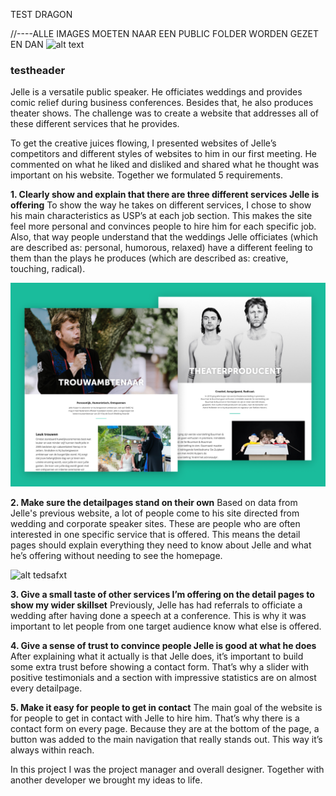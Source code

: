 TEST DRAGON

//----ALLE IMAGES MOETEN NAAR EEN PUBLIC FOLDER WORDEN GEZET EN DAN ![alt text](Favicons/favicon-16x16.png)

### testheader

Jelle is a versatile public speaker. He officiates weddings and provides comic relief during business conferences. Besides that, he also produces theater shows. The challenge was to create a website that addresses all of these different services that he provides.

To get the creative juices flowing, I presented websites of Jelle’s competitors and different styles of websites to him in our first meeting. He commented on what he liked and disliked and shared what he thought was important on his website. Together we formulated 5 requirements.

**1. Clearly show and explain that there are three different services Jelle is offering**
To show the way he takes on different services, I chose to show his main characteristics as USP’s at each job section. This makes the site feel more personal and convinces people to hire him for each specific job. Also, that way people understand that the weddings Jelle officiates (which are described as: personal, humorous, relaxed) have a different feeling to them than the plays he produces (which are described as: creative, touching, radical).

![alt txt](src\assets\JelleKuiper\JelleKuiper-site-mockup.png)

<!-- ![alt text](http://localhost:3000/static/media/JelleKuiper-site-mockup.34d34dd4.png) -->

**2. Make sure the detailpages stand on their own**
Based on data from Jelle's previous website, a lot of people come to his site directed from wedding and corporate speaker sites. These are people who are often interested in one specific service that is offered. This means the detail pages should explain everything they need to know about Jelle and what he’s offering without needing to see the homepage.

![alt tedsafxt](../src/assets/JelleKuiper/JelleKuiper-site-mockup.png)

**3. Give a small taste of other services I’m offering on the detail pages to show my wider skillset**
Previously, Jelle has had referrals to officiate a wedding after having done a speech at a conference. This is why it was important to let people from one target audience know what else is offered.

**4. Give a sense of trust to convince people Jelle is good at what he does**
After explaining what it actually is that Jelle does, it’s important to build some extra trust before showing a contact form. That’s why a slider with positive testimonials and a section with impressive statistics are on almost every detailpage.

**5. Make it easy for people to get in contact**
The main goal of the website is for people to get in contact with Jelle to hire him. That’s why there is a contact form on every page. Because they are at the bottom of the page, a button was added to the main navigation that really stands out. This way it’s always within reach.

In this project I was the project manager and overall designer. Together with another developer we brought my ideas to life.
